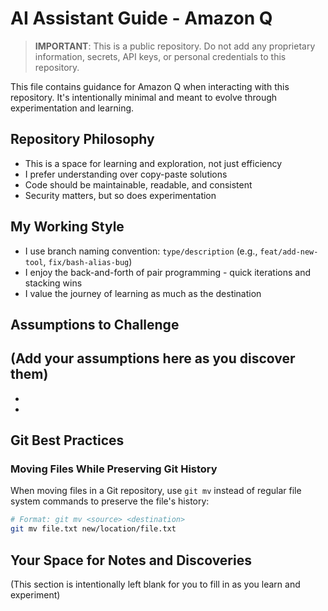 # AI Assistant Guide - Amazon Q

> **IMPORTANT**: This is a public repository. Do not add any proprietary information, secrets, API keys, or personal credentials to this repository.

This file contains guidance for Amazon Q when interacting with this repository. It's intentionally minimal and meant to evolve through experimentation and learning.

## Repository Philosophy

- This is a space for learning and exploration, not just efficiency
- I prefer understanding over copy-paste solutions
- Code should be maintainable, readable, and consistent
- Security matters, but so does experimentation

## My Working Style

- I use branch naming convention: `type/description` (e.g., `feat/add-new-tool`, `fix/bash-alias-bug`)
- I enjoy the back-and-forth of pair programming - quick iterations and stacking wins
- I value the journey of learning as much as the destination

## Assumptions to Challenge

(Add your assumptions here as you discover them)
- 
- 
- 

## Git Best Practices

### Moving Files While Preserving Git History

When moving files in a Git repository, use `git mv` instead of regular file system commands to preserve the file's history:

```bash
# Format: git mv <source> <destination>
git mv file.txt new/location/file.txt
```

## Your Space for Notes and Discoveries

(This section is intentionally left blank for you to fill in as you learn and experiment)




